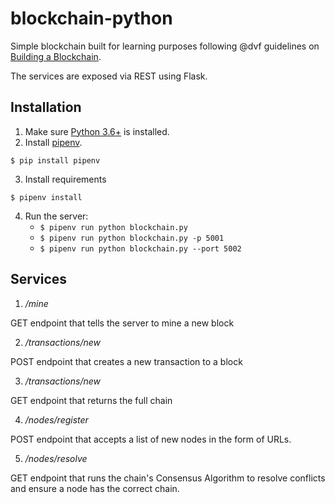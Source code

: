 # blockchain-python

Simple blockchain built for learning purposes following @dvf guidelines on [Building a Blockchain](https://medium.com/p/117428612f46).

The services are exposed via REST using Flask.

## Installation

1. Make sure [Python 3.6+](https://www.python.org/downloads/) is installed. 
2. Install [pipenv](https://github.com/kennethreitz/pipenv). 

```
$ pip install pipenv 
```
3. Install requirements  
```
$ pipenv install 
``` 

4. Run the server:
    * `$ pipenv run python blockchain.py` 
    * `$ pipenv run python blockchain.py -p 5001`
    * `$ pipenv run python blockchain.py --port 5002`
    
## Services

1. */mine*

GET endpoint that tells the server to mine a new block

2. */transactions/new*

POST endpoint that creates a new transaction to a block

3. */transactions/new*

GET endpoint that returns the full chain

4. */nodes/register*

POST endpoint that accepts a list of new nodes in the form of URLs.

5. */nodes/resolve* 

GET endpoint that runs the chain's Consensus Algorithm to resolve conflicts and ensure a node has the correct chain.
